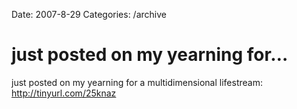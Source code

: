 Date: 2007-8-29
Categories: /archive

# just posted on my yearning for…

just posted on my yearning for a multidimensional lifestream: http://tinyurl.com/25knaz
